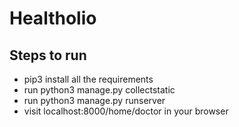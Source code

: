 # Healtholio

## Steps to run
- pip3 install all the requirements
- run python3 manage.py collectstatic
- run python3 manage.py runserver
- visit localhost:8000/home/doctor in your browser

